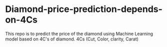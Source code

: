# Diamond-price-prediction-depends-on-4Cs
This repo is to predict the price of the diamond using Machine Learning model based on 4C's of diamond.
4Cs (Cut, Color, clarity, Carat)
